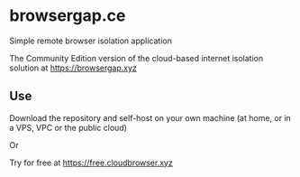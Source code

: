 # browsergap.ce

Simple remote browser isolation application

The Community Edition version of the cloud-based internet isolation solution at https://browsergap.xyz

## Use

Download the repository and self-host on your own machine (at home, or in a VPS, VPC or the public cloud)

Or

Try for free at https://free.cloudbrowser.xyz
